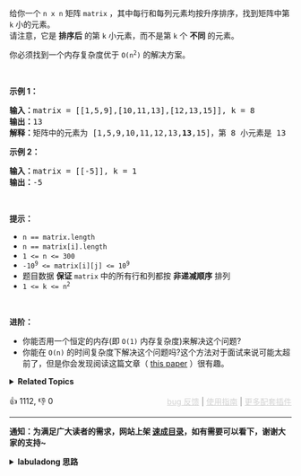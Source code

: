 <p>给你一个&nbsp;<code>n x n</code><em>&nbsp;</em>矩阵&nbsp;<code>matrix</code> ，其中每行和每列元素均按升序排序，找到矩阵中第 <code>k</code> 小的元素。<br /> 请注意，它是 <strong>排序后</strong> 的第 <code>k</code> 小元素，而不是第 <code>k</code> 个 <strong>不同</strong> 的元素。</p>

<p>你必须找到一个内存复杂度优于&nbsp;<code>O(n<sup>2</sup>)</code> 的解决方案。</p>

<p>&nbsp;</p>

<p><strong class="example">示例 1：</strong></p>

<pre>
<strong>输入：</strong>matrix = [[1,5,9],[10,11,13],[12,13,15]], k = 8
<strong>输出：</strong>13
<strong>解释：</strong>矩阵中的元素为 [1,5,9,10,11,12,13,<strong>13</strong>,15]，第 8 小元素是 13
</pre>

<p><strong class="example">示例 2：</strong></p>

<pre>
<strong>输入：</strong>matrix = [[-5]], k = 1
<strong>输出：</strong>-5
</pre>

<p>&nbsp;</p>

<p><strong>提示：</strong></p>

<ul> 
 <li><code>n == matrix.length</code></li> 
 <li><code>n == matrix[i].length</code></li> 
 <li><code>1 &lt;= n &lt;= 300</code></li> 
 <li><code>-10<sup>9</sup> &lt;= matrix[i][j] &lt;= 10<sup>9</sup></code></li> 
 <li>题目数据 <strong>保证</strong> <code>matrix</code> 中的所有行和列都按 <strong>非递减顺序</strong> 排列</li> 
 <li><code>1 &lt;= k &lt;= n<sup>2</sup></code></li> 
</ul>

<p>&nbsp;</p>

<p><strong>进阶：</strong></p>

<ul> 
 <li>你能否用一个恒定的内存(即 <code>O(1)</code> 内存复杂度)来解决这个问题?</li> 
 <li>你能在 <code>O(n)</code> 的时间复杂度下解决这个问题吗?这个方法对于面试来说可能太超前了，但是你会发现阅读这篇文章（&nbsp;<a href="http://www.cse.yorku.ca/~andy/pubs/X+Y.pdf" target="_blank">this paper</a>&nbsp;）很有趣。</li> 
</ul>

<details><summary><strong>Related Topics</strong></summary>数组 | 二分查找 | 矩阵 | 排序 | 堆（优先队列）</details><br>

<div>👍 1112, 👎 0<span style='float: right;'><span style='color: gray;'><a href='https://github.com/labuladong/fucking-algorithm/issues' target='_blank' style='color: lightgray;text-decoration: underline;'>bug 反馈</a> | <a href='https://labuladong.online/algo/fname.html?fname=jb插件简介' target='_blank' style='color: lightgray;text-decoration: underline;'>使用指南</a> | <a href='https://labuladong.online/algo/' target='_blank' style='color: lightgray;text-decoration: underline;'>更多配套插件</a></span></span></div>

<div id="labuladong"><hr>

**通知：为满足广大读者的需求，网站上架 [速成目录](https://labuladong.online/algo/intro/quick-learning-plan/)，如有需要可以看下，谢谢大家的支持~**

<details><summary><strong>labuladong 思路</strong></summary>


<div id="labuladong_solution_zh">

## 基本思路

这道题其实是前文 [单链表的六大解题套路](https://labuladong.online/algo/essential-technique/linked-list-skills-summary/) 中讲过的 [✔ ✨23. 合并K个升序链表](/problems/merge-k-sorted-lists/) 的变体。

矩阵中的每一行都是排好序的，就好比多条有序链表，你用优先级队列施展合并多条有序链表的逻辑就能找到第 `k` 小的元素了。

**详细题解**：
  - [【强化练习】优先级队列经典习题](https://labuladong.online/algo/problem-set/binary-heap/)
  - [【强化练习】链表双指针经典习题](https://labuladong.online/algo/problem-set/linkedlist-two-pointers/)

</div>





<div id="solution">

## 解法代码



<div class="tab-panel"><div class="tab-nav">
<button data-tab-item="cpp" class="tab-nav-button btn " data-tab-group="default" onclick="switchTab(this)">cpp🤖</button>

<button data-tab-item="python" class="tab-nav-button btn " data-tab-group="default" onclick="switchTab(this)">python🤖</button>

<button data-tab-item="java" class="tab-nav-button btn active" data-tab-group="default" onclick="switchTab(this)">java🟢</button>

<button data-tab-item="go" class="tab-nav-button btn " data-tab-group="default" onclick="switchTab(this)">go🤖</button>

<button data-tab-item="javascript" class="tab-nav-button btn " data-tab-group="default" onclick="switchTab(this)">javascript🤖</button>
</div><div class="tab-content">
<div data-tab-item="cpp" class="tab-item " data-tab-group="default"><div class="highlight">

```cpp
// 注意：cpp 代码由 chatGPT🤖 根据我的 java 代码翻译。
// 本代码的正确性已通过力扣验证，如有疑问，可以对照 java 代码查看。

#include <queue>
#include <vector>

class Solution {
public:
    int kthSmallest(std::vector<std::vector<int>>& matrix, int k) {
        // 存储二元组 (matrix[i][j], i, j)
        // i, j 记录当前元素的索引位置，用于生成下一个节点
        auto cmp = [](const std::vector<int>& a, const std::vector<int>& b) {
            // 按照元素大小升序排序
            return a[0] > b[0];
        };
        std::priority_queue<std::vector<int>, std::vector<std::vector<int>>, decltype(cmp)> pq(cmp);

        // 初始化优先级队列，把每一行的第一个元素装进去
        for (int i = 0; i < matrix.size(); i++) {
            pq.push({matrix[i][0], i, 0});
        }

        int res = -1;
        // 执行合并多个有序链表的逻辑，找到第 k 小的元素
        while (!pq.empty() && k > 0) {
            std::vector<int> cur = pq.top();
            pq.pop();
            res = cur[0];
            k--;
            // 链表中的下一个节点加入优先级队列
            int i = cur[1], j = cur[2];
            if (j + 1 < matrix[i].size()) {
                pq.push({matrix[i][j + 1], i, j + 1});
            }
        }
        return res;
    }
};
```

</div></div>

<div data-tab-item="python" class="tab-item " data-tab-group="default"><div class="highlight">

```python
# 注意：python 代码由 chatGPT🤖 根据我的 java 代码翻译。
# 本代码的正确性已通过力扣验证，如有疑问，可以对照 java 代码查看。

from queue import PriorityQueue

class Solution:
    def kthSmallest(self, matrix: List[List[int]], k: int) -> int:
        # 存储二元组 (matrix[i][j], i, j)
        # i, j 记录当前元素的索引位置，用于生成下一个节点
        pq = PriorityQueue()

        # 初始化优先级队列，把每一行的第一个元素装进去
        for i in range(len(matrix)):
            pq.put((matrix[i][0], i, 0))

        res = -1
        # 执行合并多个有序链表的逻辑，找到第 k 小的元素
        while not pq.empty() and k > 0:
            cur = pq.get()
            # 按照元素大小升序排序
            res = cur[0]
            k -= 1
            # 链表中的下一个节点加入优先级队列
            i, j = cur[1], cur[2]
            if j + 1 < len(matrix[i]):
                pq.put((matrix[i][j + 1], i, j + 1))
        return res
```

</div></div>

<div data-tab-item="java" class="tab-item active" data-tab-group="default"><div class="highlight">

```java
class Solution {
    public int kthSmallest(int[][] matrix, int k) {
        // 存储二元组 (matrix[i][j], i, j)
        // i, j 记录当前元素的索引位置，用于生成下一个节点
        PriorityQueue<int[]> pq = new PriorityQueue<>((a, b) -> {
            // 按照元素大小升序排序
            return a[0] - b[0];
        });


        // 初始化优先级队列，把每一行的第一个元素装进去
        for (int i = 0; i < matrix.length; i++) {
            pq.offer(new int[]{matrix[i][0], i, 0});
        }

        int res = -1;
        // 执行合并多个有序链表的逻辑，找到第 k 小的元素
        while (!pq.isEmpty() && k > 0) {
            int[] cur = pq.poll();
            res = cur[0];
            k--;
            // 链表中的下一个节点加入优先级队列
            int i = cur[1], j = cur[2];
            if (j + 1 < matrix[i].length) {
                pq.add(new int[]{matrix[i][j + 1], i, j + 1});
            }
        }
        return res;
    }
}
```

</div></div>

<div data-tab-item="go" class="tab-item " data-tab-group="default"><div class="highlight">

```go
// 注意：go 代码由 chatGPT🤖 根据我的 java 代码翻译。
// 本代码的正确性已通过力扣验证，如有疑问，可以对照 java 代码查看。

// IntHeap is a min-heap of []int
type IntHeap [][]int

// 按照元素大小升序排序
func (h IntHeap) Len() int           { return len(h) }
func (h IntHeap) Less(i, j int) bool { return h[i][0] < h[j][0] }
func (h IntHeap) Swap(i, j int)      { h[i], h[j] = h[j], h[i] }

func (h *IntHeap) Push(x interface{}) {
	*h = append(*h, x.([]int))
}

func (h *IntHeap) Pop() interface{} {
	old := *h
	n := len(old)
	x := old[n-1]
	*h = old[0 : n-1]
	return x
}

// 存储二元组 (matrix[i][j], i, j)
// i, j 记录当前元素的索引位置，用于生成下一个节点
func kthSmallest(matrix [][]int, k int) int {
	pq := &IntHeap{}
	heap.Init(pq)

	// 初始化优先级队列，把每一行的第一个元素装进去
	for i := range matrix {
		heap.Push(pq, []int{matrix[i][0], i, 0})
	}

	res := -1
	// 执行合并多个有序链表的逻辑，找到第 k 小的元素
	for pq.Len() > 0 && k > 0 {
		cur := heap.Pop(pq).([]int)
		res = cur[0]
		k--
		// 链表中的下一个节点加入优先级队列
		i, j := cur[1], cur[2]
		if j+1 < len(matrix[i]) {
			heap.Push(pq, []int{matrix[i][j+1], i, j + 1})
		}
	}
	return res
}
```

</div></div>

<div data-tab-item="javascript" class="tab-item " data-tab-group="default"><div class="highlight">

```javascript
// 注意：javascript 代码由 chatGPT🤖 根据我的 java 代码翻译。
// 本代码的正确性已通过力扣验证，如有疑问，可以对照 java 代码查看。

var kthSmallest = function(matrix, k) {
    // 存储二元组 (matrix[i][j], i, j)
    // i, j 记录当前元素的索引位置，用于生成下一个节点
    let pq = new MinPriorityQueue({ 
        compare: (a, b) => {
            // 按照元素大小升序排序
            return a[0] - b[0];
        }
    });

    // 初始化优先级队列，把每一行的第一个元素装进去
    for (let i = 0; i < matrix.length; i++) {
        pq.enqueue([matrix[i][0], i, 0]);
    }

    let res = -1;
    // 执行合并多个有序链表的逻辑，找到第 k 小的元素
    while (!pq.isEmpty() && k > 0) {
        let cur = pq.dequeue();
        res = cur[0];
        k--;
        // 链表中的下一个节点加入优先级队列
        let i = cur[1], j = cur[2];
        if (j + 1 < matrix[i].length) {
            pq.enqueue([matrix[i][j + 1], i, j + 1]);
        }
    }
    return res;
};
```

</div></div>
</div></div>

</div>
</details>
</div>

